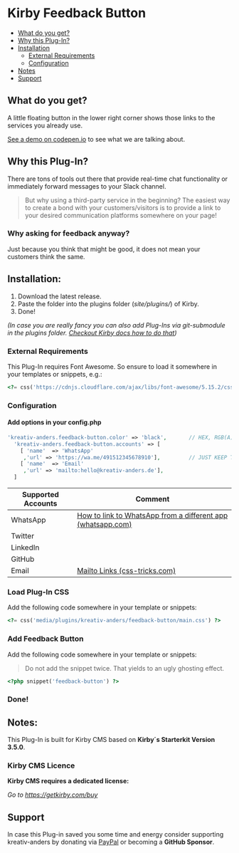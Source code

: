 # Kirby Feedback Button

* [What do you get?](#what-do-you-get)
* [Why this Plug-In?](#why-this-plug-in)
* [Installation](#installation)
    * [External Requirements](#external-requirements)
    * [Configuration](#configuration)
* [Notes](#notes)
* [Support](#support)  

## What do you get?
A little floating button in the lower right corner shows those links to the services you already use.

[See a demo on codepen.io](https://codepen.io/Manuel-Steinberg/pen/MWbJLWm) to see what we are talking about.

## Why this Plug-In?
There are tons of tools out there that provide real-time chat functionality or immediately forward messages to your Slack channel. 

>But why using a third-party service in the beginning? 
>The easiest way to create a bond with your customers/visitors is to provide a link to your desired communication platforms somewhere on your page!

### Why asking for feedback anyway?
Just because you think that might be good, it does not mean your customers think the same. 

## Installation:
1. Download the latest release.
2. Paste the folder into the plugins folder (*site/plugins/*) of Kirby.
3. Done!

*(In case you are really fancy you can also add Plug-Ins via git-submodule in the plugins folder. [Checkout Kirby docs how to do that](https://getkirby.com/docs/cookbook/setup/git#setting-up-kirby-as-a-git-submodule))*

### External Requirements
This Plug-In requires Font Awesome. 
So ensure to load it somewhere in your templates or snippets, e.g.:

````php
<?= css('https://cdnjs.cloudflare.com/ajax/libs/font-awesome/5.15.2/css/all.min.css') ?>
````

### Configuration

#### Add options in your config.php
````php
'kreativ-anders.feedback-button.color' => 'black',       // HEX, RGB(A), COLOR ... WHATEVER YOU DESIRE
  'kreativ-anders.feedback-button.accounts' => [
    [ 'name'  => 'WhatsApp'
     ,'url' => 'https://wa.me/491512345678910'],         // JUST KEEP THE CORRECT URLs IN MIND
    [ 'name'  => 'Email'
     ,'url' => 'mailto:hello@kreativ-anders.de'],
  ]
````

**Supported Accounts** | **Comment**
---- | ----
WhatsApp | [How to link to WhatsApp from a different app (whatsapp.com)](https://faq.whatsapp.com/iphone/how-to-link-to-whatsapp-from-a-different-app/)
Twitter | 
LinkedIn | 
GitHub | 
Email | [Mailto Links (css-tricks.com)](https://css-tricks.com/snippets/html/mailto-links/)

### Load Plug-In CSS 
Add the following code somewhere in your template or snippets:

````php
<?= css('media/plugins/kreativ-anders/feedback-button/main.css') ?>
````

### Add Feedback Button
Add the following code somewhere in your template or snippets:

> Do not add the snippet twice. That yields to an ugly ghosting effect. 

````php
<?php snippet('feedback-button') ?>
````

### Done!

## Notes:
This Plug-In is built for Kirby CMS based on **Kirby´s Starterkit Version 3.5.0**. 

### Kirby CMS Licence 
**Kirby CMS requires a dedicated license:**

*Go to https://getkirby.com/buy*

## Support

In case this Plug-in saved you some time and energy consider supporting kreativ-anders by donating via [PayPal](https://paypal.me/kreativanders) or becoming a **GitHub Sponsor**.
